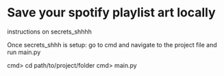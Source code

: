 <h1>Save your spotify playlist art locally</h1>

instructions on secrets_shhhh

Once secrets_shhh is setup: go to cmd and navigate to the project file and run main.py

cmd> cd path/to/project/folder
cmd> main.py
